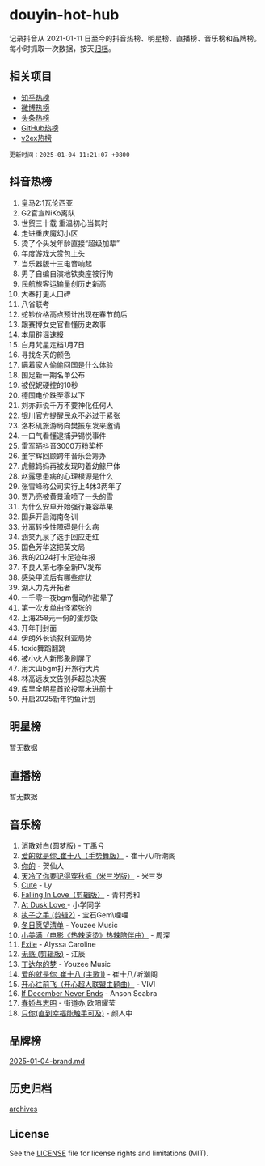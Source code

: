 # douyin-hot-hub

记录抖音从 2021-01-11 日至今的抖音热榜、明星榜、直播榜、音乐榜和品牌榜。每小时抓取一次数据，按天[归档](archives)。

## 相关项目

- [知乎热榜](https://github.com/lonnyzhang423/zhihu-hot-hub)
- [微博热榜](https://github.com/lonnyzhang423/weibo-hot-hub)
- [头条热榜](https://github.com/lonnyzhang423/toutiao-hot-hub)
- [GitHub热榜](https://github.com/lonnyzhang423/github-hot-hub)
- [v2ex热榜](https://github.com/lonnyzhang423/v2ex-hot-hub)


`更新时间：2025-01-04 11:21:07 +0800`

## 抖音热榜

1. 皇马2:1瓦伦西亚
1. G2官宣NiKo离队
1. 世贸三十载 重温初心当其时
1. 走进重庆魔幻小区
1. 烫了个头发年龄直接“超级加辈”
1. 年度游戏大赏包上头
1. 当乐器版十三电音响起
1. 男子自编自演地铁卖座被行拘
1. 民航旅客运输量创历史新高
1. 大奉打更人口碑
1. 八省联考
1. 蛇钞价格高点预计出现在春节前后
1. 跟赛博女史官看懂历史故事
1. 本周辟谣速报
1. 白月梵星定档1月7日
1. 寻找冬天的颜色
1. 瞒着家人偷偷回国是什么体验
1. 国足新一期名单公布
1. 被倪妮硬控的10秒
1. 德国电价跌至零以下
1. 刘亦菲说千万不要神化任何人
1. 银川官方提醒民众不必过于紧张
1. 洛杉矶旅游局向樊振东发来邀请
1. 一口气看懂逮捕尹锡悦事件
1. 雷军晒抖音3000万粉奖杯
1. 董宇辉回顾跨年音乐会筹办
1. 虎鲸妈妈再被发现叼着幼鲸尸体
1. 赵露思患病的心理根源是什么
1. 张雪峰称公司实行上4休3两年了
1. 贾乃亮被黄景瑜喷了一头的雪
1. 为什么安卓开始强行兼容苹果
1. 国乒开启海南冬训
1. 分离转换性障碍是什么病
1. 涵笑九泉了选手回应走红
1. 国色芳华这把英文局
1. 我的2024打卡足迹年报
1. 不良人第七季全新PV发布
1. 感染甲流后有哪些症状
1. 湖人力克开拓者
1. 一千零一夜bgm慢动作甜晕了
1. 第一次发单曲怪紧张的
1. 上海258元一份的蛋炒饭
1. 开年刊封面
1. 伊朗外长谈叙利亚局势
1. toxic舞蹈翻跳
1. 被小火人新形象刷屏了
1. 用大山bgm打开旅行大片
1. 林高远发文告别乒超总决赛
1. 库里全明星首轮投票未进前十
1. 开启2025新年钓鱼计划

## 明星榜

暂无数据

## 直播榜

暂无数据

## 音乐榜

1. [消散对白(圆梦版)](https://sf5-hl-cdn-tos.douyinstatic.com/obj/tos-cn-ve-2774/og4jB5I5IizzoZVAAAzWgBMAsMDWoArfwBOiFs) - 丁禹兮
1. [爱的就是你_崔十八（手势舞版）](https://sf5-hl-cdn-tos.douyinstatic.com/obj/tos-cn-ve-2774/oApB2AigNyB4sTw7JhBOikMAf0oDJzMWBuIrgm) - 崔十八/听潮阁
1. [你的](https://sf5-hl-cdn-tos.douyinstatic.com/obj/tos-cn-ve-2774/oYuIeKf42jB7sEV6B2upMdpYAgfrQWj0FeRegh) - 贺仙人
1. [天冷了你要记得穿秋裤（米三岁版）](https://sf3-cdn-tos.douyinstatic.com/obj/tos-cn-ve-2774/oQlIwVIDWiZ6BQilAorS7MA0AgCkQDvcZAdm1) - 米三岁
1. [Cute](https://sf5-hl-cdn-tos.douyinstatic.com/obj/tos-cn-ve-2774/o4IbIzHWKAAB4wsS5qMBRiiAlEBGTpQRNfFvuo) - Ly
1. [Falling In Love（剪辑版）](https://sf5-hl-cdn-tos.douyinstatic.com/obj/tos-cn-ve-2774/o8ajpA8zzgBPahbBIO8AcKGBLJezFCRd1wfP9f) - 青村秀和
1. [ At Dusk  Love ](https://sf5-hl-cdn-tos.douyinstatic.com/obj/tos-cn-ve-2774/o8CrpCf5CaYgI4ZrtQgMQAFEfuGqNnRSDQAPBc) - 小学同学
1. [执子之手 (剪辑2)](https://sf5-hl-cdn-tos.douyinstatic.com/obj/tos-cn-ve-2774/oUoZLQjCc31XzqsBnBQUNgeKtYPBcgbFDwtfcu) - 宝石Gem\哩哩
1. [冬日愿望清单](https://sf5-hl-cdn-tos.douyinstatic.com/obj/tos-cn-ve-2774/oIIgUOeamCFCVAzxN6MFRLIBlLGpUqQxeeHrLE) - Youzee Music
1. [小美满（电影《热辣滚烫》热辣陪伴曲）](https://sf5-hl-cdn-tos.douyinstatic.com/obj/tos-cn-ve-2774/o0GAn2lSgfZIDUgtevCGDQYnFg4CwnrBaxbTZL) - 周深
1. [Exile](https://sf5-hl-cdn-tos.douyinstatic.com/obj/tos-cn-ve-2774/oYj4gAQTknKE3WW0Je8KGmQ7z1cA4FefwtbufD) - Alyssa Caroline
1. [无感 (剪辑版)](https://sf5-hl-cdn-tos.douyinstatic.com/obj/tos-cn-ve-2774/o0eIsUzJBDlQaQFC5OFlgbMEZC1TFYBftOBn6p) - 江辰
1. [丁达尔的梦](https://sf5-hl-cdn-tos.douyinstatic.com/obj/tos-cn-ve-2774/oMU3WirUZBVQkAC9ccG5P2IQirziZM2RTInUY) - Youzee Music
1. [爱的就是你_崔十八 (主歌1)](https://sf5-hl-cdn-tos.douyinstatic.com/obj/tos-cn-ve-2774/oI5BO5DhFZ6UTcNCnZaOCBLtZ7WIMQGfgnXf5E) - 崔十八/听潮阁
1. [开心往前飞（开心超人联盟主题曲）](https://sf5-hl-cdn-tos.douyinstatic.com/obj/tos-cn-ve-2774/9d8fb7c82cf1421fb93a9fe925275e0a) - VIVI
1. [If December Never Ends](https://sf5-hl-cdn-tos.douyinstatic.com/obj/tos-cn-ve-2774/oY1IQMoTgCFIBg8RZifyqlBBt1UFgitTYmxeOS) - Anson Seabra
1. [春娇与志明](https://sf5-hl-cdn-tos.douyinstatic.com/obj/tos-cn-ve-2774/e530d8fceb7044b39707d7f9ff54add1) - 街道办,欧阳耀莹
1. [只你(直到幸福能触手可及)](https://sf5-hl-cdn-tos.douyinstatic.com/obj/tos-cn-ve-2774/o0lBkRDzFTeaVSUz3ZZSCBVtZ5DIMQGfgmEAuE) - 颜人中

## 品牌榜

[2025-01-04-brand.md](archives/2025-01-04-brand.md)

## 历史归档

[archives](archives)

## License

See the [LICENSE](LICENSE) file for license rights and limitations (MIT).
